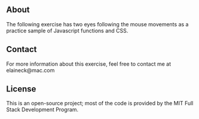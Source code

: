 <h2>About</h2>
The following exercise has two eyes following the mouse movements as a practice sample of Javascript functions and CSS. 

<h2>Contact</h2>
For more information about this exercise, feel free to contact me at elaineck@mac.com

<h2>License</h2>
This is an open-source project; most of the code is provided by the MIT Full Stack Development Program.
